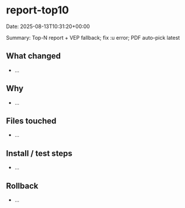 # report-top10
Date: 2025-08-13T10:31:20+00:00

Summary: Top-N report + VEP fallback; fix :u error; PDF auto-pick latest

## What changed
- …

## Why
- …

## Files touched
- …

## Install / test steps
- …

## Rollback
- …
